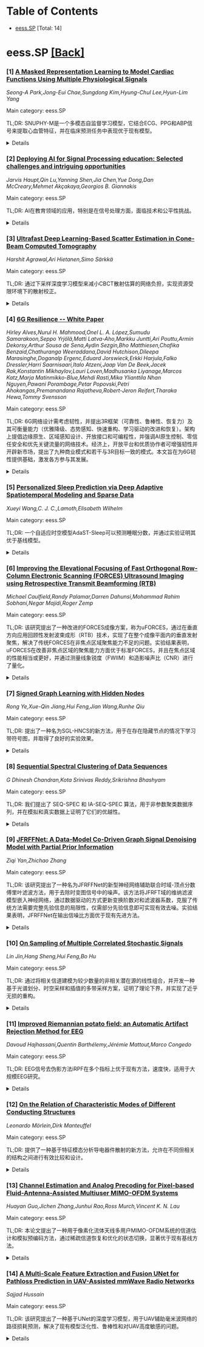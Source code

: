 <div id=toc></div>

# Table of Contents

- [eess.SP](#eess.SP) [Total: 14]


<div id='eess.SP'></div>

# eess.SP [[Back]](#toc)

### [1] [A Masked Representation Learning to Model Cardiac Functions Using Multiple Physiological Signals](https://arxiv.org/abs/2509.08830)
*Seong-A Park,Jong-Eui Chae,Sungdong Kim,Hyung-Chul Lee,Hyun-Lim Yang*

Main category: eess.SP

TL;DR: SNUPHY-M是一个多模态自监督学习模型，它结合ECG、PPG和ABP信号来提取心血管特征，并在临床预测任务中表现优于现有模型。


<details>
  <summary>Details</summary>
Motivation: 临床上需要集成分析多种生理信号来监测血流动力学，但现有研究多集中于单一信号，缺乏适用于实际临床场景的复杂信号分析方法。

Method: SNUPHY-M模型利用自监督学习（SSL）方法，通过恢复三个被掩蔽的生理信号（ECG、PPG和ABP），提取能反映心动周期的电、压和流体特征，并利用多物理特性从无创信号中提取更丰富的特征。

Result: SNUPHY-M模型在低血压、每搏量、收缩压、舒张压和年龄预测等临床下游任务中，表现显著优于传统的监督学习或SSL模型，尤其是在使用无创信号的预测任务中。

Conclusion: SNUPHY-M是首个将多模态SSL应用于涉及ECG、PPG和ABP信号的心血管分析的模型，能有效支持临床决策，实现精确诊断，对无创血流动力学早期诊断和管理有显著贡献。

Abstract: In clinical settings, monitoring hemodynamics is crucial for managing patient
prognosis, necessitating the integrated analysis of multiple physiological
signals. While recent research has analyzed single signals such as
electrocardiography (ECG) or photoplethysmography (PPG), there has yet to be a
proposal for an approach that encompasses the complex signal analysis required
in actual clinical scenarios. In this study, we introduce the SNUPHY-M (Seoul
National University hospital PHYsiological signal Masked representation
learning) model extracts physiological features reflecting the electrical,
pressure, and fluid characteristics of the cardiac cycle in the process of
restoring three masked physiological signals based on self-supervised learning
(SSL): ECG, PPG, and arterial blood pressure (ABP) signals. By employing
multiple physical characteristics, the model can extract more enriched features
only using non-invasive signals. We evaluated the model's performance in
clinical downstream tasks such as hypotension, stroke volume, systolic blood
pressure, diastolic blood pressure, and age prediction. Our results showed that
the SNUPHY-M significantly outperformed supervised or SSL models, especially in
prediction tasks using non-invasive signals. To the best of our knowledge,
SNUPHY-M is the first model to apply multi-modal SSL to cardiovascular analysis
involving ECG, PPG, and ABP signals. This approach effectively supports
clinical decision-making and enables precise diagnostics, contributing
significantly to the early diagnosis and management of hemodynamics without
invasiveness.

</details>


### [2] [Deploying AI for Signal Processing education: Selected challenges and intriguing opportunities](https://arxiv.org/abs/2509.08950)
*Jarvis Haupt,Qin Lu,Yanning Shen,Jia Chen,Yue Dong,Dan McCreary,Mehmet Akçakaya,Georgios B. Giannakis*

Main category: eess.SP

TL;DR: AI在教育领域的应用，特别是在信号处理方面，面临技术和公平性挑战。


<details>
  <summary>Details</summary>
Motivation: 探索AI在促进和改善教育方面的应用，特别是在信号处理领域，并关注其公平和负责任的使用，以改善全球人类福祉。

Method: 介绍AI在教育环境中使用的核心技术问题，如公平性、包容性、处理幻觉输出和资源利用效率，并通过开发“智能教科书”来阐述这些问题，如透明度、可解释性和可信度。

Result: 通过开发沉浸式、结构化和可靠的“智能教科书”，展示了AI在工程教育中的应用。

Conclusion: AI在工程教育中的应用具有巨大潜力，但需要解决技术局限性并确保公平和负责任的使用。

Abstract: Powerful artificial intelligence (AI) tools that have emerged in recent years
-- including large language models, automated coding assistants, and advanced
image and speech generation technologies -- are the result of monumental human
achievements. These breakthroughs reflect mastery across multiple technical
disciplines and the resolution of significant technological challenges.
However, some of the most profound challenges may still lie ahead. These
challenges are not purely technical but pertain to the fair and responsible use
of AI in ways that genuinely improve the global human condition. This article
explores one promising application aligned with that vision: the use of AI
tools to facilitate and enhance education, with a specific focus on signal
processing (SP). It presents two interrelated perspectives: identifying and
addressing technical limitations, and applying AI tools in practice to improve
educational experiences. Primers are provided on several core technical issues
that arise when using AI in educational settings, including how to ensure
fairness and inclusivity, handle hallucinated outputs, and achieve efficient
use of resources. These and other considerations -- such as transparency,
explainability, and trustworthiness -- are illustrated through the development
of an immersive, structured, and reliable "smart textbook." The article serves
as a resource for researchers and educators seeking to advance AI's role in
engineering education.

</details>


### [3] [Ultrafast Deep Learning-Based Scatter Estimation in Cone-Beam Computed Tomography](https://arxiv.org/abs/2509.08973)
*Harshit Agrawal,Ari Hietanen,Simo Särkkä*

Main category: eess.SP

TL;DR: 通过下采样深度学习模型来减小CBCT散射估算的网络负担，实现资源受限环境下的散射校正。


<details>
  <summary>Details</summary>
Motivation: 深度学习方法在CBCT散射估算方面表现出潜力，但其巨大的内存占用限制了其在移动CBCT或边缘设备上的应用。本研究旨在通过应用不同分辨率的网络并推荐最优分辨率来解决这个问题。

Method: 本研究首先检查了六种分辨率下CBCT散射信号的降采样-升采样重建误差，并比较了四种插值方法。然后，在五个图像分辨率下训练了最新的最先进方法，并评估了其在浮点运算次数（FLOPs）、推理时间和GPU内存需求方面的降低情况。

Result: 通过减小输入尺寸和网络参数，与基线方法相比，FLOPs减少了78倍，同时在平均绝对百分比误差（MAPE）和均方误差（MSE）方面保持了可比的性能。具体来说，MAPE从4.42%降至3.85%，MSE从2.01 x 10^-2降至1.34 x 10^-2。推理时间和GPU内存使用量分别减少了16倍和12倍。在模拟数据集和真实CBCT扫描上进行的进一步实验证明了该方法的鲁棒性。

Conclusion: 本研究强调了下采样在深度学习散射估算中的重要作用。所提出的方法显著降低了FLOPs和GPU内存需求，使得在移动CBCT和边缘设备等资源受限的环境中进行散射校正成为可能。

Abstract: Purpose: Scatter artifacts drastically degrade the image quality of cone-beam
computed tomography (CBCT) scans. Although deep learning-based methods show
promise in estimating scatter from CBCT measurements, their deployment in
mobile CBCT systems or edge devices is still limited due to the large memory
footprint of the networks. This study addresses the issue by applying networks
at varying resolutions and suggesting an optimal one, based on speed and
accuracy.
  Methods: First, the reconstruction error in down-up sampling of CBCT scatter
signal was examined at six resolutions by comparing four interpolation methods.
Next, a recent state-of-the-art method was trained across five image
resolutions and evaluated for the reductions in floating-point operations
(FLOPs), inference times, and GPU memory requirements.
  Results: Reducing the input size and network parameters achieved a 78-fold
reduction in FLOPs compared to the baseline method, while maintaining comarable
performance in terms of mean-absolute-percentage-error (MAPE) and
mean-square-error (MSE). Specifically, the MAPE decreased to 3.85% compared to
4.42%, and the MSE decreased to 1.34 \times 10^{-2} compared to 2.01 \times
10^{-2}. Inference time and GPU memory usage were reduced by factors of 16 and
12, respectively. Further experiments comparing scatter-corrected
reconstructions on a large, simulated dataset and real CBCT scans from water
and Sedentex CT phantoms clearly demonstrated the robustness of our method.
  Conclusion: This study highlights the underappreciated role of downsampling
in deep learning-based scatter estimation. The substantial reduction in FLOPs
and GPU memory requirements achieved by our method enables scatter correction
in resource-constrained environments, such as mobile CBCT and edge devices.

</details>


### [4] [6G Resilience -- White Paper](https://arxiv.org/abs/2509.09005)
*Hirley Alves,Nurul H. Mahmood,Onel L. A. López,Sumudu Samarakoon,Seppo Yrjölä,Matti Latva-Aho,Markku Juntti,Ari Pouttu,Armin Dekorsy,Arthur Sousa de Sena,Aydin Sezgin,Bho Matthiesen,Chafika Benzaid,Chathuranga Weeraddana,David Hutchison,Dileepa Marasinghe,Doganalp Ergenc,Eduard Jorswieck,Erkki Harjula,Falko Dressler,Harri Saarnisaari,Italo Atzeni,Jaap Van De Beek,Jacek Rak,Konstantin Mikhaylov,Lauri Loven,Madhusanka Liyanage,Marcos Katz,Marja Matinmikko-Blue,Mehdi Rasti,Mika Ylianttila Nhan Nguyen,Pawani Porambage,Petar Popovski,Petri Ahokangas,Premanandana Rajatheva,Robert-Jeron Reifert,Tharaka Hewa,Tommy Svensson*

Main category: eess.SP

TL;DR: 6G网络设计需考虑韧性，并提出3R框架（可靠性、鲁棒性、恢复力）及其可衡量能力（优雅降级、态势感知、快速重构、学习驱动的改进和恢复）。架构上提倡边缘原生、区域感知设计、开放接口和可编程性，并强调AI原生控制、零信任安全和优先关键流量的网络技术。经济上，开放平台和优质协作者可增强韧性并开辟新市场，提出了九种商业模式和若干与3R目标一致的模式。本文旨在为6G韧性提供基础，激发各方参与其发展。


<details>
  <summary>Details</summary>
Motivation: 鉴于移动网络已从效率优先转向可持续性考量，本白皮书旨在提出韧性是与可持续性和效率并列的关键设计目标，并全面分析了其技术、架构和经济方面。

Method: 通过分析移动网络与能源、交通、应急服务等关键系统的依赖关系，阐述了级联故障的传播。使用3R框架（可靠性、鲁棒性、韧性）形式化韧性，并将其转化为优雅降级、态势感知、快速重构、学习驱动的改进和恢复等可衡量能力。架构上，提出边缘原生、区域感知设计、开放接口和可编程性，以实现孤岛式操作、备用模式和多层多样性。关键支撑技术包括具有可验证行为的AI原生控制回路、基于硬件和供应链完整性的零信任安全以及优先考虑关键流量、时间敏感流和域间协调的网络技术。经济方面，通过九种商业模式和若干模式来促进韧性。

Result: 提出了一个包含技术、架构和经济层面的6G韧性框架，并列举了实现韧性的具体技术和架构策略，以及与之匹配的商业模式。

Conclusion: 本白皮书是6G韧性的初步探索和催化剂，为研究人员、专业人士、政府官员和公众提供了理解和塑造6G韧性发展的基本要素。

Abstract: 6G must be designed to withstand, adapt to, and evolve amid prolonged,
complex disruptions. Mobile networks' shift from efficiency-first to
sustainability-aware has motivated this white paper to assert that resilience
is a primary design goal, alongside sustainability and efficiency, encompassing
technology, architecture, and economics. We promote resilience by analysing
dependencies between mobile networks and other critical systems, such as
energy, transport, and emergency services, and illustrate how cascading
failures spread through infrastructures. We formalise resilience using the 3R
framework: reliability, robustness, resilience. Subsequently, we translate this
into measurable capabilities: graceful degradation, situational awareness,
rapid reconfiguration, and learning-driven improvement and recovery.
  Architecturally, we promote edge-native and locality-aware designs, open
interfaces, and programmability to enable islanded operations, fallback modes,
and multi-layer diversity (radio, compute, energy, timing). Key enablers
include AI-native control loops with verifiable behaviour, zero-trust security
rooted in hardware and supply-chain integrity, and networking techniques that
prioritise critical traffic, time-sensitive flows, and inter-domain
coordination.
  Resilience also has a techno-economic aspect: open platforms and high-quality
complementors generate ecosystem externalities that enhance resilience while
opening new markets. We identify nine business-model groups and several
patterns aligned with the 3R objectives, and we outline governance and
standardisation. This white paper serves as an initial step and catalyst for 6G
resilience. It aims to inspire researchers, professionals, government
officials, and the public, providing them with the essential components to
understand and shape the development of 6G resilience.

</details>


### [5] [Personalized Sleep Prediction via Deep Adaptive Spatiotemporal Modeling and Sparse Data](https://arxiv.org/abs/2509.09018)
*Xueyi Wang,C. J. C.,Lamoth,Elisabeth Wilhelm*

Main category: eess.SP

TL;DR: 一个自适应时空模型AdaST-Sleep可以预测睡眠分数，并通过实验证明其优于基线模型。


<details>
  <summary>Details</summary>
Motivation: 为了能够预测睡眠分数，从而使个人和医疗保健提供者能够预期并主动解决影响睡眠的因素，从而改善身心健康。

Method: 提出了一种自适应时空模型（AdaST-Sleep），结合了卷积层和循环神经网络层来捕捉空间特征交互和处理长期时间序列数据，并集成了域分类器以实现跨主体泛化。

Result: 在五个输入窗口大小（3、5、7、9、11天）和五个预测窗口大小（1、3、5、7、9天）的实验中，该模型持续优于四个基线模型，在七天输入窗口和一天预测窗口下达到了最低的RMSE（0.282），并且在预测未来多天时仍保持强劲性能。

Conclusion: 该框架为利用来自商业可穿戴设备的稀疏数据和域自适应技术进行个性化睡眠预测提供了健壮且可适应的解决方案。

Abstract: A sleep forecast allows individuals and healthcare providers to anticipate
and proactively address factors influencing restful rest, ultimately improving
mental and physical well-being. This work presents an adaptive spatial and
temporal model (AdaST-Sleep) for predicting sleep scores. Our proposed model
combines convolutional layers to capture spatial feature interactions between
multiple features and recurrent neural network layers to handle longer-term
temporal health-related data. A domain classifier is further integrated to
generalize across different subjects. We conducted several experiments using
five input window sizes (3, 5, 7, 9, 11 days) and five predicting window sizes
(1, 3, 5, 7, 9 days). Our approach consistently outperformed four baseline
models, achieving its lowest RMSE (0.282) with a seven-day input window and a
one-day predicting window. Moreover, the method maintained strong performance
even when forecasting multiple days into the future, demonstrating its
versatility for real-world applications. Visual comparisons reveal that the
model accurately tracks both the overall sleep score level and daily
fluctuations. These findings prove that the proposed framework provides a
robust and adaptable solution for personalized sleep forecasting using sparse
data from commercial wearable devices and domain adaptation techniques.

</details>


### [6] [Improving the Elevational Focusing of Fast Orthogonal Row-Column Electronic Scanning (FORCES) Ultrasound Imaging using Retrospective Transmit Beamforming (RTB)](https://arxiv.org/abs/2509.09056)
*Michael Caulfield,Randy Palamar,Darren Dahunsi,Mohammad Rahim Sobhani,Negar Majidi,Roger Zemp*

Main category: eess.SP

TL;DR: 该研究提出了一种改进的FORCES成像方案，称为uFORCES，通过在垂直方向应用回顾性发射波束成形（RTB）技术，实现了在整个成像平面内的垂直发射聚焦，解决了传统FORCES在非焦点区域聚焦能力不足的问题。实验结果表明，uFORCES在改善非焦点区域的聚焦能力方面优于标准FORCES，并且在焦点区域的性能相当或更好，并通过测量线象锐度（FWIIM）和造影噪声比（CNR）进行了量化。


<details>
  <summary>Details</summary>
Motivation: 由于FORCES成像方案存在固定的垂直焦深和较大的发射孔径，导致其在非焦点区域的垂直聚焦能力较差，因此需要改进以实现整个成像平面的垂直发射聚焦。

Method: 提出一种改进的FORCES成像方案（uFORCES），通过在垂直方向应用回顾性发射波束成形（RTB）技术，实现垂直方向的发射聚焦。研究评估了应用RTB前后的FORCES和uFORCES方法在成像囊肿和线阵模型时的性能。

Result: 与标准FORCES相比，应用RTB后的FORCES和uFORCES在非焦点区域的垂直聚焦能力得到改善。在焦点区域，应用RTB后的性能相当或优于标准FORCES。通过测量线阵模型的FWIIM和囊肿模型的CNR进行了量化。同时，展示了FORCES RTB在线阵模型上的容积成像能力。

Conclusion: 通过在垂直方向应用RTB技术，可以显著提高FORCES和uFORCES成像方案在整个成像平面内的垂直聚焦能力，解决了传统FORCES在非焦点区域的局限性。

Abstract: Recent developments in Row Column Arrays (RCAs) have presented promising
options for volumetric imaging without the need for the excessive channel
counts of fully wired 2D-arrays. Bias programmable RCAs, also known as Top
Orthogonal to Bottom Electrode (TOBE) Arrays, show further promise in that
imaging schemes, such as Fast Orthogonal Row-Column Electronic Scanning
(FORCES) allow for full transmit and receive focusing everywhere in the image
plane. However, due to its fixed elevational focus and large transmit aperture,
FORCES experiences poor elevational focusing away from the focal point. In this
study we present a modification to the FORCES imaging scheme by applying
Retrospective Transmit Beamforming (RTB) in the elevational direction to allow
for elevational transmit focusing everywhere in the imaging plane. We evaluate
FORCES and uFORCES methods, with and without RTB applied, when imaging both a
cyst and wire phantom. With experiment we show improved elevational focusing
capabilities away from the focal point when RTB is applied to both FORCES and
uFORCES. At the focal point, performance with RTB remains comparable or
improved relative to standard FORCES. This is quantified by the measurement of
Full Width Half Max when imaging the wire phantom, and by the generalized
Contrast to Noise Ratio when imaging the tubular cyst phantom. We also
demonstrate the volumetric imaging capabilities of FORCES RTB with the wire
phantom.

</details>


### [7] [Signed Graph Learning with Hidden Nodes](https://arxiv.org/abs/2509.09120)
*Rong Ye,Xue-Qin Jiang,Hui Feng,Jian Wang,Runhe Qiu*

Main category: eess.SP

TL;DR: 提出了一种名为SGL-HNCS的新方法，用于在存在隐藏节点的情况下学习带符号图，并取得了良好的实验效果。


<details>
  <summary>Details</summary>
Motivation: 现有带符号图学习方法通常假设所有图节点都可用，但在某些应用中，只有部分节点可观测，其余节点隐藏。本研究旨在解决这一挑战。

Method: 提出了一种名为SGL-HNCS的新方法，该方法基于带符号图的平滑性假设（即，由正（负）边连接的两个节点信号值相似（不相似））。将带符号图的拓扑推理表述为一个带列稀疏性正则化的约束优化问题，并使用定制的块坐标下降（BCD）方法求解。

Result: 实验结果（包括合成数据和真实世界数据）表明，所提出的SGL-HNCS方法是有效的。

Conclusion: 所提出的SGL-HNCS方法能够有效地学习带符号图，即使在存在隐藏节点的情况下也能考虑其影响。

Abstract: Signed graphs, which are characterized by both positive and negative edge
weights, have recently attracted significant attention in the field of graph
signal processing (GSP). Existing works on signed graph learning typically
assume that all graph nodes are available. However, in some specific
applications, only a subset of nodes can be observed while the remaining nodes
stay hidden. To address this challenge, we propose a novel method for
identifying signed graph that accounts for hidden nodes, termed \textit{signed
graph learning with hidden nodes under column-sparsity regularization}
(SGL-HNCS). Our method is based on the assumption that graph signals are smooth
over signed graphs, i.e., signal values of two nodes connected by positive
(negative) edges are similar (dissimilar). Rooted in this prior assumption, the
topology inference of a signed graph is formulated as a constrained
optimization problem with column-sparsity regularization, where the goal is to
reconstruct the signed graph Laplacian matrix without disregarding the
influence of hidden nodes. We solve the constrained optimization problem using
a tailored block coordinate descent (BCD) approach. Experimental results using
synthetic data and real-world data demonstrate the efficiency of the proposed
SGL-HNCS method.

</details>


### [8] [Sequential Spectral Clustering of Data Sequences](https://arxiv.org/abs/2509.09144)
*G Dhinesh Chandran,Kota Srinivas Reddy,Srikrishna Bhashyam*

Main category: eess.SP

TL;DR: 我们提出了 SEQ-SPEC 和 IA-SEQ-SPEC 算法，用于非参数聚类数据序列，并在模拟和真实数据上证明了它们的优越性。


<details>
  <summary>Details</summary>
Motivation: 本文研究的是数据序列的非参数聚类问题，其中每个数据序列由来自未知分布的 i.i.d. 样本组成。目标是在给定错误概率的情况下，通过观察数据序列的最小样本量来估计聚类。 

Method: 我们提出了顺序谱聚类算法 (SEQ-SPEC) 和增量近似顺序谱聚类算法 (IA-SEQ-SPEC)。SEQ-SPEC 算法几乎可以肯定地在有限时间内停止，并且具有指数一致性。IA-SEQ-SPEC 算法在计算上更有效率。

Result: 通过模拟，我们证明了所提出的 SEQ-SPEC 和 IA-SEQ-SPEC 算法在聚类效果上优于固定样本量的 SPEC 算法、顺序 K-Medoids 聚类算法 (SEQ-KMED) 和顺序单一连接聚类算法 (SEQ-SLINK)。IA-SEQ-SPEC 算法在计算效率和聚类效果之间取得了良好的平衡。

Conclusion: 本文首次在顺序框架下研究了数据序列的谱聚类问题，并提出了两种有效的算法。IA-SEQ-SPEC 算法在保持计算效率的同时，取得了与 SEQ-SPEC 算法相媲美的聚类效果。

Abstract: We study the problem of nonparametric clustering of data sequences, where
each data sequence comprises i.i.d. samples generated from an unknown
distribution. The true clusters are the clusters obtained using the Spectral
clustering algorithm (SPEC) on the pairwise distance between the true
distributions corresponding to the data sequences. Since the true distributions
are unknown, the objective is to estimate the clusters by observing the minimum
number of samples from the data sequences for a given error probability. To
solve this problem, we propose the Sequential Spectral clustering algorithm
(SEQ-SPEC), and show that it stops in finite time almost surely and is
exponentially consistent. We also propose a computationally more efficient
algorithm called the Incremental Approximate Sequential Spectral clustering
algorithm (IA-SEQ-SPEC). Through simulations, we show that both our proposed
algorithms perform better than the fixed sample size SPEC, the Sequential
$K$-Medoids clustering algorithm (SEQ-KMED) and the Sequential Single Linkage
clustering algorithm (SEQ-SLINK). The IA-SEQ-SPEC, while being computationally
efficient, performs close to SEQ-SPEC on both synthetic and real-world
datasets. To the best of our knowledge, this is the first work on spectral
clustering of data sequences under a sequential framework.

</details>


### [9] [JFRFFNet: A Data-Model Co-Driven Graph Signal Denoising Model with Partial Prior Information](https://arxiv.org/abs/2509.09147)
*Ziqi Yan,Zhichao Zhang*

Main category: eess.SP

TL;DR: 该研究提出了一种名为JFRFFNet的新型神经网络辅助联合时域-顶点分数傅里叶滤波方法，用于去除时变图信号中的噪声。该方法将JFRFT域的维纳滤波模型嵌入神经网络，通过数据驱动的方式更新变换阶数对和滤波器系数，克服了传统方法需要完整先验信息的局限性，仅需部分先验信息即可实现有效去噪。实验结果表明，JFRFFNet在输出信噪比方面优于现有先进方法。


<details>
  <summary>Details</summary>
Motivation: 传统JFRFT域维纳滤波方法在确定变换阶数对和计算滤波器系数时，需要完整的图信号先验信息，这在实际应用中难以满足。本研究旨在克服这一局限性。

Method: 提出了一种名为JFRFFNet的数据-模型协同驱动去噪方法。该方法将JFRFT域的维纳滤波模型嵌入神经网络，并通过数据驱动的方法更新变换阶数对和滤波器系数，从而仅需部分先验信息即可实现有效去噪。

Result: JFRFFNet在输出信噪比方面取得了显著的改进，优于一些现有的最先进方法。

Conclusion: JFRFFNet通过将JFRFT域维纳滤波模型与神经网络相结合，并采用数据驱动的方法进行优化，能够有效处理时变图信号去噪问题，即使在只有部分先验信息的情况下也能取得优异性能。

Abstract: Wiener filtering in the joint time-vertex fractional Fourier transform
(JFRFT) domain has shown high effectiveness in denoising time-varying graph
signals. Traditional filtering models use grid search to determine the
transform-order pair and compute filter coefficients, while learnable ones
employ gradient-descent strategies to optimize them; both require complete
prior information of graph signals. To overcome this shortcoming, this letter
proposes a data-model co-driven denoising approach, termed neural-network-aided
joint time-vertex fractional Fourier filtering (JFRFFNet), which embeds the
JFRFT-domain Wiener filter model into a neural network and updates the
transform-order pair and filter coefficients through a data-driven approach.
This design enables effective denoising using only partial prior information.
Experiments demonstrate that JFRFFNet achieves significant improvements in
output signal-to-noise ratio compared with some state-of-the-art methods.

</details>


### [10] [On Sampling of Multiple Correlated Stochastic Signals](https://arxiv.org/abs/2509.09225)
*Lin Jin,Hang Sheng,Hui Feng,Bo Hu*

Main category: eess.SP

TL;DR: 通过将相关信道建模为较少数量的非相关潜在源的线性组合，并开发一种基于光谱划分、时空采样和插值的多带采样方案，证明了理论下界，并实现了近乎无损的重构。


<details>
  <summary>Details</summary>
Motivation: 传统的独立信道采样方法存在数据冗余，需要一种利用信道间相关性进行高效采样的机制。

Method: 将相关信道建模为少量非相关潜在源的线性组合，推导出总采样密度下界，并设计一种通过对潜在源进行光谱划分、时空采样和插值来实现该下界的多带采样方案。

Result: 提出的采样方案在理论采样密度下实现了近乎无损的重构，实验在合成和真实数据集上验证了其效率。

Conclusion: 该研究提出了一种利用信道间相关性进行高效采样的多带采样方案，并在理论和实验上证明了其有效性。

Abstract: Multiple stochastic signals possess inherent statistical correlations, yet
conventional sampling methods that process each channel independently result in
data redundancy. To leverage this correlation for efficient sampling, we model
correlated channels as a linear combination of a smaller set of uncorrelated,
wide-sense stationary latent sources. We establish a theoretical lower bound on
the total sampling density for zero mean-square error reconstruction, proving
it equals the ratio of the joint spectral bandwidth of latent sources to the
number of correlated signal channels. We then develop a constructive multi-band
sampling scheme that attains this bound. The proposed method operates via
spectral partitioning of the latent sources, followed by spatio-temporal
sampling and interpolation. Experiments on synthetic and real datasets confirm
that our scheme achieves near-lossless reconstruction precisely at the
theoretical sampling density, validating its efficiency.

</details>


### [11] [Improved Riemannian potato field: an Automatic Artifact Rejection Method for EEG](https://arxiv.org/abs/2509.09264)
*Davoud Hajhassani,Quentin Barthélemy,Jérémie Mattout,Marco Congedo*

Main category: eess.SP

TL;DR: EEG信号去伪影方法iRPF在多个指标上优于现有方法，速度快，适用于大规模EEG研究。


<details>
  <summary>Details</summary>
Motivation: 现有EEG伪影去除方法耗时、主观且不适用于大规模研究，并且在超参数调整、对异常值敏感性和计算成本方面存在局限性。

Method: 提出并评估了一种名为改进黎曼马铃薯田（iRPF）的快速、全自动EEG伪影去除方法。

Result: iRPF在两个公开EEG数据库的226个记录上，相比于Isolation Forest、Autoreject、黎曼马铃薯田和黎曼马铃薯田方法，在召回率、特异性、精确率和F1分数上分别提高了高达22%、102%、54%和24%，且统计学显著（p < 0.001），效应量大（Cohen's d > 0.8）。

Conclusion: iRPF是一种高效、数据驱动的伪影去除解决方案，适用于大规模EEG数据处理、实时应用以及脑机接口和临床神经影像学中的高质量EEG预处理。

Abstract: Electroencephalography (EEG) signal cleaning has long been a critical
challenge in the research community. The presence of artifacts can
significantly degrade EEG data quality, complicating analysis and potentially
leading to erroneous interpretations. While various artifact rejection methods
have been proposed, the gold standard remains manual visual inspection by human
experts-a process that is time-consuming, subjective, and impractical for
large-scale EEG studies. Existing techniques are often hindered by a strong
reliance on manual hyperparameter tuning, sensitivity to outliers, and high
computational costs. In this paper, we introduce the improved Riemannian Potato
Field (iRPF), a fast and fully automated method for EEG artifact rejection that
addresses key limitations of current approaches. We evaluate iRPF against
several state-of-the-art artifact rejection methods, using two publicly
available EEG databases, labeled for various artifact types, comprising 226 EEG
recordings. Our results demonstrate that iRPF outperforms all competitors
across multiple metrics, with gains of up to 22% in recall, 102% in
specificity, 54% in precision, and 24% in F1-score, compared to Isolation
Forest, Autoreject, Riemannian Potato, and Riemannian Potato Field,
respectively. Statistical analysis confirmed the significance of these
improvements (p < 0.001) with large effect sizes (Cohen's d > 0.8) in most
comparisons. Additionally, on a typical EEG recording iRPF performs artifact
cleaning in under 8 milliseconds per epoch using a standard laptop,
highlighting its efficiency for large-scale EEG data processing and real-time
applications. iRPF offers a robust and data-driven artifact rejection solution
for high-quality EEG pre-processing in brain-computer interfaces and clinical
neuroimaging applications.

</details>


### [12] [On the Relation of Characteristic Modes of Different Conducting Structures](https://arxiv.org/abs/2509.09282)
*Leonardo Mörlein,Dirk Manteuffel*

Main category: eess.SP

TL;DR: 提供了一种基于特征模态分析导电器件散射的新方法，允许在不同但相关的结构之间进行有效比较和设计。


<details>
  <summary>Details</summary>
Motivation: 为了分析和比较不同导电器件的散射特性，并为天线设计提供一种新方法。

Method: 推导了一种基于特征模态分析的散射分析形式，定义了模态变换矩阵来转换不同结构下的微扰矩阵，并提供了两个算例进行验证和说明。

Result: 证明了散射矩阵和微扰矩阵在所提出的方法中不再是对角的，并定义了模态变换矩阵来实现不同基下的微扰矩阵转换。

Conclusion: 该形式法为分析和设计散射导电器件提供了一个有效的方法，特别是在天线设计的迭代过程中。

Abstract: A formalism is derived to analyze the scattering of a conducting structure
based on the characteristic modes of another structure whose surface is a
superset of the first structure. This enables the analysis and comparison of
different structures using a common basis of characteristic modes.
Additionally, it is shown that the scattering matrices and perturbation
matrices are no longer diagonal in these cases. Based on this, a modal
transformation matrix is defined to describe the mapping between the
characteristic fields and the weighting coefficients of the two structures.
This matrix enables the conversion of the perturbation matrices in different
bases. Finally, two examples are provided along with a discussion of some
aspects of the theory. The first example aims to validate and illustrate the
formalism. The second example shows how the formalism can be applied in the
design process of an antenna element that is gradually modified, starting from
a base structure.

</details>


### [13] [Channel Estimation and Analog Precoding for Pixel-based Fluid-Antenna-Assisted Multiuser MIMO-OFDM Systems](https://arxiv.org/abs/2509.09373)
*Huayan Guo,Jichen Zhang,Junhui Rao,Ross Murch,Vincent K. N. Lau*

Main category: eess.SP

TL;DR: 本论文提出了一种用于像素化流体天线多用户MIMO-OFDM系统的信道估计和模拟预编码方法，通过稀疏信道恢复和优化的状态切换，显著优于现有基线方法。


<details>
  <summary>Details</summary>
Motivation: 传统像素化流体天线虽然在复用增益和辐射方向图切换方面有优势，但在信道估计和模拟预编码方面存在状态非可分离信道响应的挑战。

Method: 提出稀疏信道恢复框架，利用近似可分离信道响应模型和基于深度神经网络的天线辐射函数。 进一步提出两种低复杂度信道估计算法，分别采用正交匹配追踪和变分贝叶斯推断。最后，基于估计的信道信息，提出一种最优化的模拟预编码方案，为不同天线选择最优的状态切换。

Result: 仿真结果表明，所提出的方法在用户数量众多和高信噪比环境下，性能显著优于几种基线方法。

Conclusion: 所提出的稀疏信道恢复和低复杂度信道估计算法能够有效解决像素化流体天线系统中的信道估计难题，并实现最优的模拟预编码，从而提升系统性能。

Abstract: Pixel-based fluid antennas provide enhanced multiplexing gains and quicker
radiation pattern switching than traditional designs. However, this innovation
introduces challenges for channel estimation and analog precoding due to the
state-non-separable channel response problem. This paper explores a multiuser
MIMO-OFDM system utilizing pixel-based fluid antennas, informed by measurements
from a real-world prototype. We present a sparse channel recovery framework for
uplink channel sounding, employing an approximate separable channel response
model with DNN-based antenna radiation functions. We then propose two
low-complexity channel estimation algorithms that leverage orthogonal matching
pursuit and variational Bayesian inference to accurately recover channel
responses across various scattering cluster angles. These estimations enable
the prediction of composite channels for all fluid antenna states, leading to
an analog precoding scheme that optimally selects switching states for
different antennas. Our simulation results indicate that the proposed approach
significantly outperforms several baseline methods, especially in high
signal-to-noise ratio environments with numerous users.

</details>


### [14] [A Multi-Scale Feature Extraction and Fusion UNet for Pathloss Prediction in UAV-Assisted mmWave Radio Networks](https://arxiv.org/abs/2509.09606)
*Sajjad Hussain*

Main category: eess.SP

TL;DR: 该研究提出了一种基于UNet的深度学习模型，用于UAV辅助毫米波网络的路径损耗预测，解决了现有模型泛化性、鲁棒性和对UAV高度敏感的问题。


<details>
  <summary>Details</summary>
Motivation: 现有深度学习方法在UAV辅助毫米波网络路径损耗预测方面存在泛化性不足、鲁棒性差以及对UAV高度敏感等问题，需要更优化的模型来解决这些挑战。

Method: 提出了一种基于UNet的深度学习架构，结合了多尺度特征提取、基于卷积的特征融合以及空洞空间金字塔池化（ASPP）瓶颈，用于从对数距离、视距（LOS）掩码和建筑掩码输入中预测路径损耗图。此外，开发了一种全向量化的LOS掩码计算算法来加速预处理和生成大规模数据集。

Result: 在内部射线追踪数据和RadioMapSeer基准测试中，该模型在准确性和效率方面均优于多种现有基线方法。

Conclusion: 所提出的基于UNet的模型能够有效预测UAV辅助毫米波网络的路径损耗，并在准确性和效率方面取得了优于现有方法的性能，同时通过公开源代码促进了可复现性和未来研究。

Abstract: Accurate pathloss prediction is essential for the design and optimization of
UAV-assisted millimeter-wave (mmWave) networks. While deep learning approaches
have shown strong potential, their generalization across diverse environments,
robustness to noisy inputs, and sensitivity to UAV altitude remain
underexplored. To address these challenges, we propose a UNet-based deep
learning architecture that combines multi-scale feature extraction,
convolution-based feature fusion, and an atrous spatial pyramid pooling (ASPP)
bottleneck for efficient context aggregation. The model predicts pathloss maps
from log-distance, line-of-sight (LOS) mask, and building mask inputs. In
addition, we develop a fully vectorized LOS mask computation algorithm that
significantly accelerates pre-processing and enables large-scale dataset
generation. Extensive evaluations on both in-house ray-tracing data and the
RadioMapSeer benchmark demonstrate that the proposed model outperforms several
state-of-the-art baselines in accuracy and efficiency. All source code is
publicly released to support reproducibility and future research.

</details>
